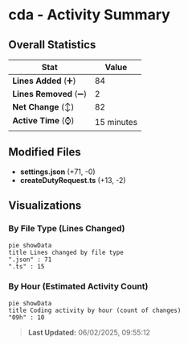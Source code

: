 # cda - Activity Summary 

## Overall Statistics

| Stat                   | Value                                                             |
| ---------------------- | ----------------------------------------------------------------- |
| **Lines Added** (➕)   | 84                                          |
| **Lines Removed** (➖) | 2                                        |
| **Net Change** (↕)    | 82                |
| **Active Time** (⌚)   | 15 minutes |


## Modified Files
- **settings.json** (+71, -0)
- **createDutyRequest.ts** (+13, -2)

## Visualizations

### By File Type (Lines Changed)

```mermaid
pie showData
title Lines changed by file type
".json" : 71
".ts" : 15
```

### By Hour (Estimated Activity Count)

```mermaid
pie showData
title Coding activity by hour (count of changes)
"09h" : 10
```


> **Last Updated:** 06/02/2025, 09:55:12
